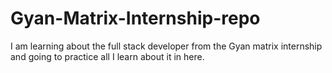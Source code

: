 # Gyan-Matrix-Internship-repo
I am learning about the full stack developer from the Gyan matrix internship and going to practice all I learn about  it in here.
